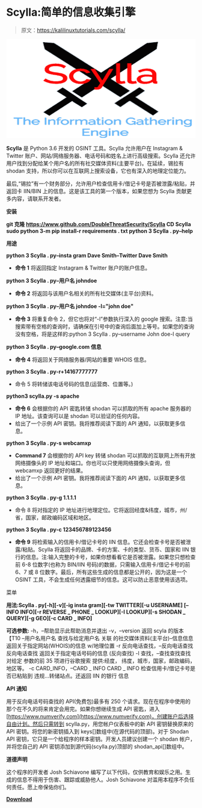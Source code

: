 # Scylla:简单的信息收集引擎

> 原文：<https://kalilinuxtutorials.com/scylla/>

[![Scylla : The Simplistic Information Gathering Engine](img//ebc01c9a530be3686ce98dc72e65744a.png "Scylla : The Simplistic Information Gathering Engine")](https://1.bp.blogspot.com/-DOerJvlj3QY/YHb9kdq6SuI/AAAAAAAAItI/uDxhDbIXzucDGQeKqQJj_kSYbh3q8gkjACLcBGAsYHQ/s728/Screen%2BShot%2B2020-05-10%2Bat%2B6.png)

**Scylla** 是 Python 3.6 开发的 OSINT 工具。Scylla 允许用户在 Instagram & Twitter 账户、网站/网络服务器、电话号码和姓名上进行高级搜索。Scylla 还允许用户找到分配给某个用户名的所有社交媒体资料(主要平台)。在延续，锡拉有 shodan 支持，所以你可以在互联网上搜索设备，它也有深入的地理定位能力。

最后,“锡拉”有一个财务部分，允许用户检查信用卡/借记卡号是否被泄露/粘贴，并返回卡 IIN/BIN 上的信息。这是该工具的第一个版本，如果您想为 Scylla 贡献更多内容，请联系开发者。

**安装**

**git 克隆 https://www.github.com/DoubleThreatSecurity/Scylla
CD Scylla
sudo python 3-m pip install-r requirements . txt
python 3 Scylla . py–help**

**用途**

**python 3 Scylla . py–insta gram Dave Smith–Twitter Dave Smith**

*   **命令 1** 将返回指定 Instagram & Twitter 账户的账户信息。

**python 3 Scylla . py–用户名 johndoe**

*   **命令 2** 将返回与该用户名相关的所有社交媒体(主平台)资料。

**python 3 Scylla . py–用户名 johndoe -l="john doe"**

*   **命令 3** 将重复命令 2，但它也将对“-l”参数执行深入的 google 搜索。注意:当搜索带有空格的查询时，请确保在引号中的查询后面加上等号。如果您的查询没有空格，将是这样的:python 3 Scylla . py–username John doe-l query

**python 3 Scylla . py–google.com 信息**

*   **命令 4** 将返回关于网络服务器/网站的重要 WHOIS 信息。

**python 3 Scylla . py-r+14167777777**

*   命令 5 将转储该电话号码的信息(运营商、位置等。)

**python3 scylla.py -s apache**

*   **命令 6** 会根据你的 API 密匙转储 shodan 可以抓取的所有 apache 服务器的 IP 地址。该查询可以是 shodan 可以验证的任何内容。
*   给出了一个示例 API 密钥。我将推荐阅读下面的 API 通知，以获取更多信息。

**python 3 Scylla . py-s webcamxp**

*   **Command 7** 会根据你的 API key 转储 shodan 可以抓取的互联网上所有开放网络摄像头的 IP 地址和端口。你也可以只使用网络摄像头查询，但 webcamxp 返回更好的结果。
*   给出了一个示例 API 密钥。我将推荐阅读下面的 API 通知，以获取更多信息。

**python 3 Scylla . py-g 1.1.1.1**

*   命令 8 将对指定的 IP 地址进行地理定位。它将返回经度&纬度，城市，州/省，国家，邮政编码区域和地区。

**python 3 Scylla . py-c 123456789123456**

*   **命令 9** 将检索输入的信用卡/借记卡号的 IIN 信息。它还会检查卡号是否被泄露/粘贴。Scylla 将返回卡的品牌、卡的方案、卡的类型、货币、国家和 IIN 银行的信息。注:输入完整的卡号，如果你想看看它是否被泄露。如果您只想检查前 6-8 位数字(也称为 BIN/IIN 号码)的数据，只需输入信用卡/借记卡号的前 6、7 或 8 位数字。最后，所有这些生成的信息都是公开的，因为这是一个 OSINT 工具，不会生成任何透露细节的信息。这可以防止恶意使用该选项。

菜单

**用法:Scylla . py[-h][-v][-ig insta gram][-tw TWITTER][-u USERNAME]
[–INFO INFO][-r REVERSE _ PHONE _ LOOKUP][-l LOOKUP][-s SHODAN _ QUERY][-g GEO][-c CARD _ INFO]**

**可选参数:**
-h，–帮助显示此帮助消息并退出
-v，–version 返回 scyla 的版本【T10 –用户名用户名
查找与给定用户名
关联
的社交媒体资料(主平台)–信息信息返回关于指定网站(WHOIS)的信息
w/地理位置
-r 反向电话查找，–反向电话查找反向电话查找
返回关于指定电话号码的信息
(反向查找)
-l 查找，–查找查找查找
对给定
参数的前 35 项进行谷歌搜索 提供:经度，
纬度，城市，国家，邮政编码，地区等。
-c CARD_INFO，–CARD _ INFO CARD _ INFO
检查信用卡/借记卡号是否已粘贴到
违规…转储站点。还返回 IIN 的银行
信息

**API 通知**

用于反向电话号码查找的 API(免费包)最多有 250 个请求。现在在程序中使用的那个在不久的将来肯定会用完。如果你想继续生成 API 密匙，进入[https://www.numverify.com](https://www.numverify.com)，创建账户后选择自由计划。然后只需转到 scylla.py，用您帐户仪表板中的新 API 密钥替换原来的 API 密钥。将您的新密钥插入到 keys[]数组中(在源代码的顶部)。对于 Shodan API 密钥，它只是一个给程序的样本密钥。开发人员建议创建一个 shodan 帐户，并将您自己的 API 密钥添加到源代码(scylla.py)顶部的 shodan_api[]数组中。

**道德声明**

这个程序的开发者 Josh Schiavone 编写了以下代码，仅供教育和娱乐之用。生成的信息不得用于伤害、跟踪或威胁他人。Josh Schiavone 对滥用本程序不负任何责任。愿上帝保佑你们。

[**Download**](https://github.com/DoubleThreatSecurity/Scylla)